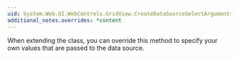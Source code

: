 ```yaml
---
uid: System.Web.UI.WebControls.GridView.CreateDataSourceSelectArguments
additional_notes.overrides: *content
---
```


<p>When extending the <xref href="System.Web.UI.WebControls.GridView"></xref> class, you can override this method to specify your own values that are passed to the data source.</p>


